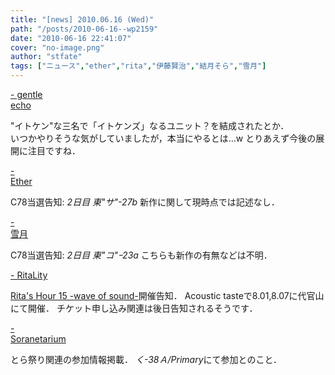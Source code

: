 ```yaml
---
title: "[news] 2010.06.16 (Wed)"
path: "/posts/2010-06-16--wp2159"
date: "2010-06-16 22:41:07"
cover: "no-image.png"
author: "stfate"
tags: ["ニュース","ether","rita","伊藤賢治","結月そら","雪月"]
---
```


<style type="text/css">
<!--
p {white-space: pre-wrap};
-->
</style>

<a  href="http://www.gentleecho.net/blog/" target="_blank">- gentle echo</a>
<div >"イトケン"な三名で「イトケンズ」なるユニット？を結成されたとか．
<div >いつかやりそうな気がしていましたが，本当にやるとは…w
とりあえず今後の展開に注目ですね．</div></div>

<a  href="http://www.ether-music.com/" target="_blank">- Ether</a>
<div >C78当選告知: <em>2日目 東"サ"-27b</em>
新作に関して現時点では記述なし．</div>

<a  href="http://aonokioku.sakura.ne.jp/setsugetsu/" target="_blank">- 雪月</a>
<div >C78当選告知: <em>2日目 東"コ"ｰ23a</em>
こちらも新作の有無などは不明．</div>

<a  href="http://ritarita.jp/" target="_blank">- RitaLity</a>
<div ><a href="http://www.ritarita.jp/RH15/" target="_blank">Rita's Hour 15 -wave of sound-</a>開催告知．
Acoustic tasteで8.01,8.07に代官山にて開催．
チケット申し込み関連は後日告知されるそうです．</div>

<a  href="http://soranetarium.com/" target="_blank">- Soranetarium</a>
<div >とら祭り関連の参加情報掲載．
<em>く-38Ａ/Primary</em>にて参加とのこと．</div>